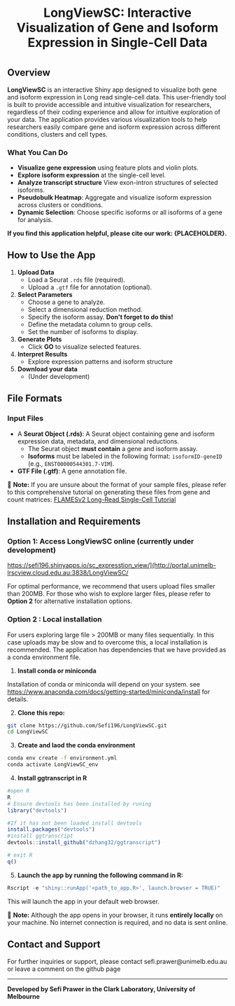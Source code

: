 <h1 style="text-align: center;">

LongViewSC: Interactive Visualization of Gene and Isoform Expression in Single-Cell Data

</h1>

<h1 style="text-align: center;">

## Overview

</h2>

**LongViewSC** is an interactive Shiny app designed to visualize both gene and isoform expression in Long read single-cell data. This user-friendly tool is built to provide accessible and intuitive visualization for researchers, regardless of their coding experience and allow for intuitive exploration of your data. The application provides various visualization tools to help researchers easily compare gene and isoform expression across different conditions, clusters and cell types.

### What You Can Do

-   **Visualize gene expression** using feature plots and violin plots.
-   **Explore isoform expression** at the single-cell level.
-   **Analyze transcript structure** View exon-intron structures of selected isoforms.
-   **Pseudobulk Heatmap**: Aggregate and visualize isoform expression across clusters or conditions.
-   **Dynamic Selection**: Choose specific isoforms or all isoforms of a gene for analysis.

**If you find this application helpful, please cite our work: {PLACEHOLDER}.**

## How to Use the App

1.  **Upload Data**
    -   Load a Seurat `.rds` file (required).
    -   Upload a `.gtf` file for annotation (optional).
2.  **Select Parameters**
    -   Choose a gene to analyze.
    -   Select a dimensional reduction method.
    -   Specify the isoform assay. **Don't forget to do this!**
    -   Define the metadata column to group cells.
    -   Set the number of isoforms to display.
3.  **Generate Plots**
    -   Click **GO** to visualize selected features.
4.  **Interpret Results**
    -   Explore expression patterns and isoform structure
5.  **Download your data**
    -   (Under development)

## File Formats

### Input Files

-   A **Seurat Object (.rds)**: A Seurat object containing gene and isoform expression data, metadata, and dimensional reductions.
    -   The Seurat object **must contain** a gene and isoform assay.
    -   **Isoforms** must be labeled in the following format: `isoformID-geneID` (e.g., `ENST00000544301.7-VIM`).
-   **GTF File (.gtf)**: A gene annotation file.

📌 **Note:** If you are unsure about the format of your sample files, please refer to this comprehensive tutorial on generating these files from gene and count matrices: [FLAMESv2 Long-Read Single-Cell Tutorial](https://sefi196.github.io/FLAMESv2_LR_sc_tutorial/)

## Installation and Requirements

### **Option 1: Access LongViewSC online** (currently under development)

<https://sefi196.shinyapps.io/sc_expresstion_view/](http://portal.unimelb-lrscview.cloud.edu.au:3838/LongViewSC/>

For optimal performance, we recommend that users upload files smaller than 200MB. For those who wish to explore larger files, please refer to **Option 2** for alternative installation options.

### **Option 2 : Local installation**

For users exploring large file \> 200MB or many files sequentially. In this case uploads may be slow and to overcome this, a local installation is recommended. The application has dependencies that we have provided as a conda environment file.

1.  **Install conda or miniconda**

Installation of conda or miniconda will depend on your system. see <https://www.anaconda.com/docs/getting-started/miniconda/install> for details.

2.  **Clone this repo:**

``` bash
git clone https://github.com/Sefi196/LongViewSC.git 
cd LongViewSC
```

3.  **Create and laod the conda environment**

``` bash
conda env create -f environment.yml
conda activate LongViewSC_env
```

4.  **Install ggtranscript in R**

``` r
#open R
R
# Ensure devtools has been installed by runing 
library("devtools")

#If it has not been loaded install devtools
install.packages("devtools")
#install ggtranscript
devtools::install_github("dzhang32/ggtranscript")

# exit R
q()
```

5.  **Launch the app by running the following command in R:**

``` r
Rscript -e "shiny::runApp('<path_to_app.R>', launch.browser = TRUE)"
```

This will launch the app in your default web browser.

📌 **Note:** Although the app opens in your browser, it runs **entirely locally** on your machine. No internet connection is required, and no data is sent online.

## Contact and Support

For further inquiries or support, please contact sefi.prawer\@unimelb.edu.au or leave a comment on the github page

------------------------------------------------------------------------

**Developed by Sefi Prawer in the Clark Laboratory, University of Melbourne**
